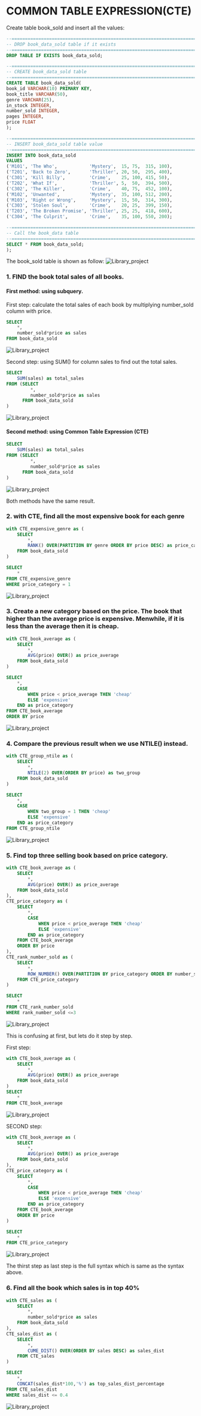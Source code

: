# COMMON TABLE EXPRESSION(CTE)

Create table book_sold and insert all the values:
```sql
--=================================================================================
-- DROP book_data_sold table if it exists
--=================================================================================
DROP TABLE IF EXISTS book_data_sold;

--=================================================================================
-- CREATE book_data_sold table 
--=================================================================================
CREATE TABLE book_data_sold(
book_id VARCHAR(10) PRIMARY KEY,
book_title VARCHAR(50),
genre VARCHAR(25),
in_stock INTEGER,
number_sold INTEGER,
pages INTEGER,
price FLOAT
);

--=================================================================================
-- INSERT book_data_sold table value
--=================================================================================
INSERT INTO book_data_sold
VALUES 
('M101', 'The Who',            'Mystery',  15, 75,  315, 100),
('T201', 'Back to Zero',       'Thriller', 20, 50,  295, 400),
('C301', 'Kill Billy',         'Crime',    25, 100, 415, 50),
('T202', 'What If',            'Thriller', 5,  50,  394, 500),
('C302', 'The Killer',         'Crime',    40, 75,  452, 100),
('M102', 'Unwanted',           'Mystery',  35, 100, 512, 200),
('M103', 'Right or Wrong',     'Mystery',  15, 50,  314, 300),
('C303', 'Stolen Soul',        'Crime',    20, 25,  399, 150),
('T203', 'The Broken Promise', 'Thriller', 25, 25,  418, 600),
('C304', 'The Culprit',        'Crime',    35, 100, 550, 200);

--=================================================================================
-- Call the book_data table
--=================================================================================
SELECT * FROM book_data_sold;
);
```
The book_sold table is shown as follow:
![Library_project](https://github.com/imdwipayana/DB-Browser-for-SQLite/blob/main/SQL%20Introduction/COMMON%20TABLE%20EXPRESSION/image/book_data_sold.png)

### 1. FIND the book total sales of all books.
#### First method: using subquery. 
First step: calculate the total sales of each book by multiplying number_sold column with price.
```sql
SELECT
	*,
	number_sold*price as sales
FROM book_data_sold
```
![Library_project](https://github.com/imdwipayana/DB-Browser-for-SQLite/blob/main/SQL%20Introduction/COMMON%20TABLE%20EXPRESSION/image/number_1_method_1_step_1.png)

Second step: using SUM() for column sales to find out the total sales.
```sql
SELECT
	SUM(sales) as total_sales
FROM (SELECT
	     *,
	     number_sold*price as sales
      FROM book_data_sold
)
```
![Library_project](https://github.com/imdwipayana/DB-Browser-for-SQLite/blob/main/SQL%20Introduction/COMMON%20TABLE%20EXPRESSION/image/number_1_method_1_step_2.png)

#### Second method: using Common Table Expression (CTE)
```sql
SELECT
	SUM(sales) as total_sales
FROM (SELECT
	     *,
	     number_sold*price as sales
      FROM book_data_sold
)
```
![Library_project](https://github.com/imdwipayana/DB-Browser-for-SQLite/blob/main/SQL%20Introduction/COMMON%20TABLE%20EXPRESSION/image/number_1_method_2.png)

Both methods have the same result.

### 2. with CTE, find all the most expensive book for each genre
```sql
with CTE_expensive_genre as (
	SELECT
		*,
		RANK() OVER(PARTITION BY genre ORDER BY price DESC) as price_category
	FROM book_data_sold
)

SELECT
	*
FROM CTE_expensive_genre
WHERE price_category = 1
```
![Library_project](https://github.com/imdwipayana/DB-Browser-for-SQLite/blob/main/SQL%20Introduction/COMMON%20TABLE%20EXPRESSION/image/number_2.png)

### 3. Create a new category based on the price. The book that higher than the average price is expensive. Menwhile, if it is less than the average then it is cheap.

```sql
with CTE_book_average as (
	SELECT 
		*,
		AVG(price) OVER() as price_average
	FROM book_data_sold
)

SELECT
	*,
	CASE
		WHEN price < price_average THEN 'cheap'
		ELSE 'expensive'
	END as price_category
FROM CTE_book_average
ORDER BY price
```
![Library_project](https://github.com/imdwipayana/DB-Browser-for-SQLite/blob/main/SQL%20Introduction/COMMON%20TABLE%20EXPRESSION/image/number_3.png)

### 4. Compare the previous result when we use NTILE() instead.
```sql
with CTE_group_ntile as (
	SELECT
		*,
		NTILE(2) OVER(ORDER BY price) as two_group
	FROM book_data_sold
)

SELECT 
	*,
	CASE
		WHEN two_group = 1 THEN 'cheap'
		ELSE 'expensive'
	END as price_category
FROM CTE_group_ntile
```
![Library_project](https://github.com/imdwipayana/DB-Browser-for-SQLite/blob/main/SQL%20Introduction/COMMON%20TABLE%20EXPRESSION/image/number_4.png)

### 5. Find top three selling book based on price category.
```sql
with CTE_book_average as (
	SELECT 
		*,
		AVG(price) OVER() as price_average
	FROM book_data_sold
),
CTE_price_category as (
	SELECT
		*,
		CASE
			WHEN price < price_average THEN 'cheap'
			ELSE 'expensive'
		END as price_category
	FROM CTE_book_average
	ORDER BY price
),
CTE_rank_number_sold as (
	SELECT 
		*,
		ROW_NUMBER() OVER(PARTITION BY price_category ORDER BY number_sold DESC) as rank_number_sold
	FROM CTE_price_category
)

SELECT
	*
FROM CTE_rank_number_sold
WHERE rank_number_sold <=3
```
![Library_project](https://github.com/imdwipayana/DB-Browser-for-SQLite/blob/main/SQL%20Introduction/COMMON%20TABLE%20EXPRESSION/image/number_5.png)

This is confusing at first, but lets do it step by step.

First step:
```sql
with CTE_book_average as (
	SELECT 
		*,
		AVG(price) OVER() as price_average
	FROM book_data_sold
)
SELECT
	*
FROM CTE_book_average
```
![Library_project](https://github.com/imdwipayana/DB-Browser-for-SQLite/blob/main/SQL%20Introduction/COMMON%20TABLE%20EXPRESSION/image/number_5_step_1.png)

SECOND step:
```sql
with CTE_book_average as (
	SELECT 
		*,
		AVG(price) OVER() as price_average
	FROM book_data_sold
),
CTE_price_category as (
	SELECT
		*,
		CASE
			WHEN price < price_average THEN 'cheap'
			ELSE 'expensive'
		END as price_category
	FROM CTE_book_average
	ORDER BY price
)

SELECT
	*
FROM CTE_price_category
```
![Library_project](https://github.com/imdwipayana/DB-Browser-for-SQLite/blob/main/SQL%20Introduction/COMMON%20TABLE%20EXPRESSION/image/number_5_step_2.png)

The thirst step as last step is the full syntax which is same as the syntax above.


### 6. Find all the book which sales is in top 40%
```sql
with CTE_sales as (
	SELECT
		*,
		number_sold*price as sales
	FROM book_data_sold
),
CTE_sales_dist as (
	SELECT 
		*,
		CUME_DIST() OVER(ORDER BY sales DESC) as sales_dist
	FROM CTE_sales
)

SELECT
	*,
	CONCAT(sales_dist*100,'%') as top_sales_dist_percentage
FROM CTE_sales_dist
WHERE sales_dist <= 0.4
```
![Library_project](https://github.com/imdwipayana/DB-Browser-for-SQLite/blob/main/SQL%20Introduction/COMMON%20TABLE%20EXPRESSION/image/number_6.png)


